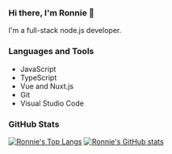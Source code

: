 ### Hi there, I'm Ronnie 👋

I'm a full-stack node.js developer.

### Languages and Tools
- JavaScript
- TypeScript
- Vue and Nuxt.js
- Git
- Visual Studio Code

### GitHub Stats

[![Ronnie's Top Langs](https://github-readme-stats.vercel.app/api/top-langs/?username=CodingWithNuke)](https://github.com/anuraghazra/github-readme-stats) 
[![Ronnie's GitHub stats](https://github-readme-stats.vercel.app/api?username=CodingWithNuke&count_private=true&show_icons=true)](https://github.com/anuraghazra/github-readme-stats)

<!--
**CodingWithNuke/CodingWithNuke** is a ✨ _special_ ✨ repository because its `README.md` (this file) appears on your GitHub profile.

Here are some ideas to get you started:

- 🔭 I’m currently working on ...
- 🌱 I’m currently learning ...
- 👯 I’m looking to collaborate on ...
- 🤔 I’m looking for help with ...
- 💬 Ask me about ...
- 📫 How to reach me: ...
- 😄 Pronouns: ...
- ⚡ Fun fact: ...
-->
